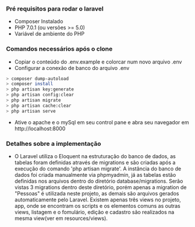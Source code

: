 ### Pré requisitos para rodar o laravel

* Composer Instalado
* PHP 7.0.1 (ou versões >= 5.0)
* Variável de ambiente do PHP


### Comandos necessários após o clone

* Copiar o conteúdo do .env.example e colorcar num novo arquivo .env
* Configurar a conexão de banco do arquivo .env

```bash
> composer dump-autoload
> composer install
> php artisan key:generate
> php artisan config:clear
> php artisan migrate
> php artisan cache:clear
> php artisan serve
```
* Ative o apache e o mySql em seu control pane e abra seu navegador em http://localhost:8000

### Detalhes sobre a implementação

* O Laravel utiliza o Eloquent na estruturação do banco de dados, as tabelas foram definidas através de migrations e são criadas após a execução do comando 'php artisan migrate'. A instância do banco de dados foi criada manualmente via phpmyadmin, já as tabelas estão definidas nos arquivos dentro do diretório database/migrations. Serão vistas 3 migrations dentro deste diretório, porém apenas a migration de "Pessoas" é utilizada neste projeto, as demais são arquivos gerados automaticamente pelo Laravel. Existem apenas três views no projeto, app, onde se encontram os scripts e os elementos comuns as outras views, listagem e o fomulário, edição e cadastro são realizados na mesma view(ver em resources/views).
